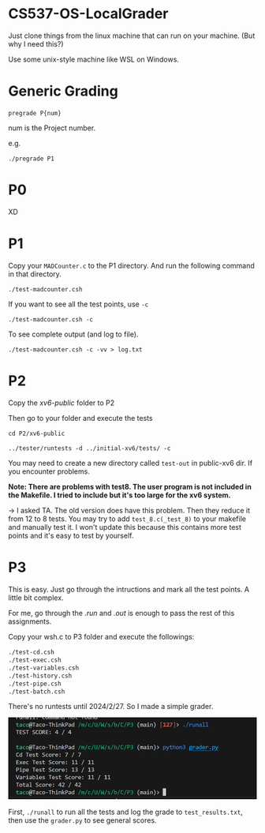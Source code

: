 # CS537-OS-LocalGrader

Just clone things from the linux machine that can run on your machine. (But why I need this?)

Use some unix-style machine like WSL on Windows.

# Generic Grading

```
pregrade P{num}
```

num is the Project number.

e.g.

```
./pregrade P1
```

# P0

XD

# P1

Copy your `MADCounter.c` to the P1 directory. And run the following command in that directory.

```
./test-madcounter.csh
```

If you want to see all the test points, use `-c`

```
./test-madcounter.csh -c
```

To see complete output (and log to file).

```
./test-madcounter.csh -c -vv > log.txt
```

# P2

Copy the *xv6-public* folder to P2

Then go to your folder and execute the tests

```
cd P2/xv6-public
```

```
../tester/runtests -d ../initial-xv6/tests/ -c 
```

You may need to create a new directory called `test-out` in public-xv6 dir. If you encounter problems.

**Note: There are problems with test8. The user program is not included in the Makefile. I tried to include but it's too large for the xv6 system.**

-> I asked TA. The old version does have this problem. Then they reduce it from 12 to 8 tests. You may try to add `test_8.c(_test_8)` to your makefile and manually test it. I won't update this because this contains more test points and it's easy to test by yourself.

# P3

This is easy. Just go through the intructions and mark all the test points. A little bit complex.

For me, go through the *.run* and *.out* is enough to pass the rest of this assignments.

Copy your wsh.c  to P3 folder and execute the followings:

```
./test-cd.csh
./test-exec.csh
./test-variables.csh
./test-history.csh
./test-pipe.csh
./test-batch.csh
```

There's no runtests until 2024/2/27. So I made a simple grader.

![1708203154682](image/README/1708203154682.png)

First, `./runall` to run all the tests and log the grade to `test_results.txt`, then use the `grader.py` to see general scores.
